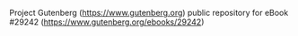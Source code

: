 Project Gutenberg (https://www.gutenberg.org) public repository for eBook #29242 (https://www.gutenberg.org/ebooks/29242)
